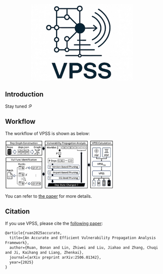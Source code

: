 <p align="center">
  <img src="images/vpss_logo.jpg" alt="vpss-logo" height="251" />
</p>

## Introduction

Stay tuned :P

## Workflow

The workflow of VPSS is shown as below:

<img src="images/overview.jpg" alt="workflow" width="70%" />

You can refer to [the paper](https://arxiv.org/pdf/2506.01342) for more details.

## Citation

If you use VPSS, please cite the [following paper](https://arxiv.org/pdf/2506.01342):

```
@article{ruan2025accurate,
  title={An Accurate and Efficient Vulnerability Propagation Analysis Framework},
  author={Ruan, Bonan and Lin, Zhiwei and Liu, Jiahao and Zhang, Chuqi and Ji, Kaihang and Liang, Zhenkai},
  journal={arXiv preprint arXiv:2506.01342},
  year={2025}
}
```